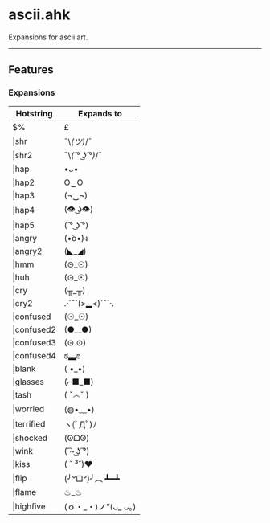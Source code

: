 # ascii.ahk

Expansions for ascii art.  

---

## Features

### Expansions

| Hotstring   | Expands to             |
| ----------- | ---------------------- |
| $%          | £                      |
| \|shr       | ¯\\_(ツ)_/¯            |
| \|shr2      | ¯\\_( ͡° ͜ʖ ͡°)_/¯        |
| \|hap       | •ᴗ•                    |
| \|hap2      | ʘ‿ʘ                    |
| \|hap3      | (¬‿¬)                  |
| \|hap4      | (👁 ͜ʖ👁)                 |
| \|hap5      | ( ͡° ͜ʖ ͡°)               |
| \|angry     | (•̀o•́)ง                 |
| \|angry2    | (◣_◢)                  |
| \|hmm       | (⊙_☉)                  |
| \|huh       | (⊙_☉)                  |
| \|cry       | (╥_╥)                  |
| \|cry2      | .·´¯\`(>▂<)´¯\`·.      |
| \|confused  | (☉_☉)                  |
| \|confused2 | (●__●)                 |
| \|confused3 | (⊙.⊙)                  |
| \|confused4 | ಠ▃ಠ                    |
| \|blank     | ( •_•)                 |
| \|glasses   | (⌐■_■)                 |
| \|tash      | ( ˇ෴ˇ )                |
| \|worried   | (◍•﹏•)                 |
| \|terrified | ヽ(ﾟДﾟ)ﾉ                 |
| \|shocked   | (ʘᗝʘ)                  |
| \|wink      | ( ͡~ ͜ʖ ͡°)               |
| \|kiss      | ( ˘ ³˘)♥               |
| \|flip      | (╯°□°)╯︵ ┻━┻           |
| \|flame     | ♨_♨                    |
| \|highfive  | (ｏ・\_・)ノ”(ᴗ\_ ᴗ。) |